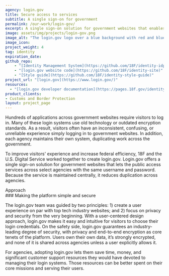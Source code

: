 ```yaml
---
agency: login.gov
title: Secure access to services
subtitle: A single sign-on for government
permalink: /our-work/login-gov/
excerpt: A single sign-on solution for government websites that enables the public to access services across select agencies with the same username and password.
image: assets/img/projects/login-gov.png
image_alt: "The login.gov logo over a blue background with red and blue circlar lines surrounding the logo"
image_icon:
project_weight: 4
tag: identity
expiration_date:
github_repo:
    - "[Identity Management System](https://github.com/18F/identity-idp)"
    - "[login.gov website code](https://github.com/18F/identity-site)"
    - "[Style guide](https://github.com/18F/identity-style-guide)"
project_url: "[login.gov](https://www.login.gov/)"
resources:
  - "[login.gov developer documentation](https://pages.18f.gov/identity-dev-docs/)"
product_clients:
- Customs and Border Protection
layout: project_page
---
```


Hundreds of applications across government websites require visitors to log in. Many of these login systems use old technology or outdated encryption standards. As a result, visitors often have an inconsistent, confusing, or unreliable experience simply logging in to government websites. In addition, each agency maintains their own system, duplicating work across the government.

To improve visitors' experience and increase federal efficiency, 18F and the U.S. Digital Service worked together to create login.gov. Login.gov offers a single sign-on solution for government websites that lets the public access services across select agencies with the same username and password. Because the service is maintained centrally, it reduces duplication across agencies.

<div class="case-study-preheader margin-top-6">Approach</div>
### Making the platform simple and secure

The login.gov team was guided by two principles: 1) create a user experience on par with top tech industry websites; and 2) focus on privacy and security from the very beginning. With a user-centered design approach, login.gov makes it easy and intuitive for visitors to choose their login credentials. On the safety side, login.gov guarantees an industry-leading degree of security, with privacy and end-to-end encryption as core tenets of the platform. Users own their own data, it’s strongly encrypted, and none of it is shared across agencies unless a user explicitly allows it.

For agencies, adopting login.gov lets them save time, money, and significant customer support resources they would have devoted to managing their login systems. Those resources can be better spent on their core missions and serving their users.
